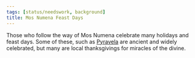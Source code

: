 ```yaml
---
tags: [status/needswork, background]
title: Mos Numena Feast Days
---
```


Those who follow the way of Mos Numena celebrate many holidays and feast days. Some of these, such as [Pyravela](<./pyravela.md>) are ancient and widely celebrated, but many are local thanksgivings for miracles of the divine. 


